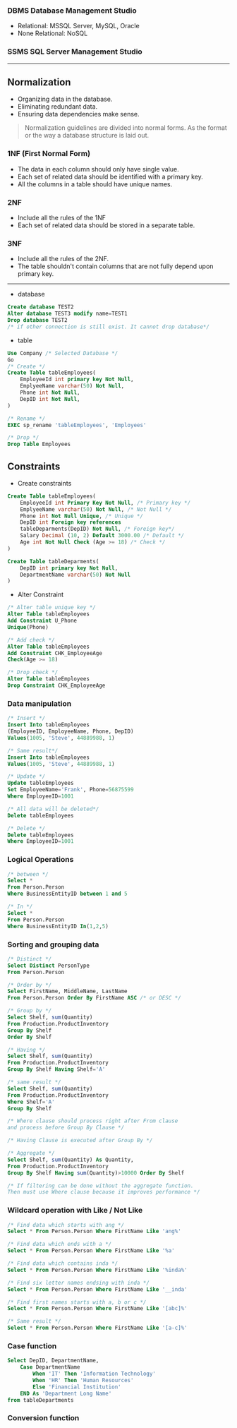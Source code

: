 ### DBMS Database Management Studio

- Relational: MSSQL Server, MySQL, Oracle
- None Relational: NoSQL
### SSMS SQL Server Management Studio 

---
## Normalization

- Organizing data in the database.
- Eliminating redundant data.
- Ensuring data dependencies make sense.

> Normalization guidelines are divided into normal forms. As the format or the way a database structure is laid out.

### 1NF (First Normal Form)

 - The data in each column should only have single value.
 - Each set of related data should be identified with a primary key.
 - All the columns in a table should have unique names.
### 2NF

- Include all the rules of the 1NF
- Each set of related data should be stored in a separate table.
### 3NF

-  Include all the rules of the 2NF.
- The table shouldn't contain columns that are not fully depend upon primary key.

--- 
- database

```SQL
Create database TEST2
Alter database TEST3 modify name=TEST1
Drop database TEST2
/* if other connection is still exist. It cannot drop database*/
```

- table 

```SQL
Use Company /* Selected Database */
Go
/* Create */
Create Table tableEmployees(
	EmployeeId int primary key Not Null,
	EmplyeeName varchar(50) Not Null,
	Phone int Not Null,
	DepID int Not Null,
)

/* Rename */
EXEC sp_rename 'tableEmployees', 'Employees'

/* Drop */
Drop Table Employees
```

## Constraints

- Create constraints
  
```SQL
Create Table tableEmployees(
	EmployeeId int Primary Key Not Null, /* Primary key */
	EmplyeeName varchar(50) Not Null, /* Not Null */
	Phone int Not Null Unique, /* Unique */
	DepID int Foreign key references
	tableDeparments(DepID) Not Null, /* Foreign key*/
	Salary Decimal (10, 2) Default 3000.00 /* Default */
	Age int Not Null Check (Age >= 18) /* Check */ 
)

Create Table tableDeparments(
	DepID int primary key Not Null,
	DepartmentName varchar(50) Not Null
)
```

- Alter Constraint

```SQL
/* Alter table unique key */
Alter Table tableEmployees
Add Constraint U_Phone
Unique(Phone)

/* Add check */
Alter Table tableEmployees
Add Constraint CHK_EmployeeAge
Check(Age >= 18)

/* Drop check */
Alter Table tableEmployees
Drop Constraint CHK_EmployeeAge
```
### Data manipulation

```SQL
/* Insert */
Insert Into tableEmployees
(EmployeeID, EmployeeName, Phone, DepID)
Values(1005, 'Steve', 44889988, 1)

/* Same result*/
Insert Into tableEmployees
Values(1005, 'Steve', 44889988, 1)
```

```SQL
/* Update */
Update tableEmployees
Set EmployeeName='Frank', Phone=56875599
Where EmployeeID=1001
```

```SQL
/* All data will be deleted*/
Delete tableEmployees

/* Delete */
Delete tableEmployees
Where EmployeeID=1001
```

### Logical Operations

```SQL
/* between */
Select *
From Person.Person
Where BusinessEntityID between 1 and 5

/* In */
Select *
From Person.Person
Where BusinessEntityID In(1,2,5)
```

### Sorting and grouping data

```SQL
/* Distinct */
Select Distinct PersonType
From Person.Person

/* Order by */
Select FirstName, MiddleName, LastName
From Person.Person Order By FirstName ASC /* or DESC */

/* Group by */
Select Shelf, sum(Quantity)
From Production.ProductInventory
Group By Shelf
Order By Shelf

/* Having */
Select Shelf, sum(Quantity)
From Production.ProductInventory
Group By Shelf Having Shelf='A'

/* same result */
Select Shelf, sum(Quantity)
From Production.ProductInventory
Where Shelf='A'
Group By Shelf

/* Where clause should process right after From clause
and process before Group By Clause */

/* Having Clause is executed after Group By */

/* Aggregate */
Select Shelf, sum(Quantity) As Quantity,
From Production.ProductInventory
Group By Shelf Having sum(Quantity)>10000 Order By Shelf

/* If filtering can be done without the aggregate function.
Then must use Where clause because it improves performance */
```

### Wildcard operation with Like / Not Like

```SQL
/* Find data which starts with ang */
Select * From Person.Person Where FirstName Like 'ang%'

/* Find data which ends with a */
Select * From Person.Person Where FirstName Like '%a'

/* Find data which contains inda */
Select * From Person.Person Where FirstName Like '%inda%'
```

```SQL
/* Find six letter names endsing with inda */
Select * From Person.Person Where FirstName Like '__inda'
```

```SQL
/* Find first names starts with a, b or c */
Select * From Person.Person Where FirstName Like '[abc]%'

/* Same result */
Select * From Person.Person Where FirstName Like '[a-c]%'
```

### Case function 

```SQL
Select DepID, DepartmentName,
	Case DepartmentName
		When 'IT' Then 'Information Technology'
		When 'HR' Then 'Human Resources'
		Else 'Financial Institution'
	END As 'Department Long Name'
from tableDepartments
```

### Conversion function 


